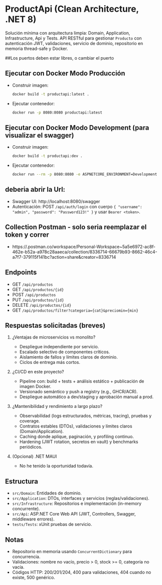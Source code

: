 # ProductApi (Clean Architecture, .NET 8)

Solución mínima con arquitectura limpia: Domain, Application, Infrastructure, Api y Tests. API RESTful para gestionar `Producto` con autenticación JWT, validaciones, servicio de dominio, repositorio en memoria thread-safe y Docker.

##Los puertos deben estar libres, o cambiar el puerto
## Ejecutar con Docker Modo Producción

- Construir imagen:
  ```bash
  docker build -t productapi:latest .
  ```
- Ejecutar contenedor:
  ```bash
  docker run -p 8080:8080 productapi:latest
  ```

## Ejecutar con Docker Modo Development (para visualizar el swagger)

- Construir imagen:
  ```bash
  docker build -t productapi:dev .
  ```
- Ejecutar contenedor:
  ```bash
  docker run --rm -p 8080:8080 -e ASPNETCORE_ENVIRONMENT=Development productapi:dev
  ```
## deberia abrir la Url:
  
- Swagger UI: http://localhost:8080/swagger
- Autenticación: POST `/api/auth/login` con cuerpo `{ "username": "admin", "password": "Password123!" }` y usar `Bearer <token>`.

## Collection Postman - solo seria reemplazar el token y correr 

- https://.postman.co/workspace/Personal-Workspace~5a5e6972-ac8f-462e-b52a-a978c28aaeca/collection/8336714-66679b93-8662-46c4-a7f7-379115f141bc?action=share&creator=8336714

## Endpoints

- GET `/api/productos`
- GET `/api/productos/{id}`
- POST `/api/productos`
- PUT `/api/productos/{id}`
- DELETE `/api/productos/{id}`
- GET `/api/productos/filter?categoria={cat}&preciomin={min}`

## Respuestas solicitadas (breves)

1. ¿Ventajas de microservicios vs monolito?
   - Despliegue independiente por servicio.
   - Escalado selectivo de componentes críticos.
   - Aislamiento de fallos y límites claros de dominio.
   - Ciclos de entrega más cortos.

2. ¿CI/CD en este proyecto?
   - Pipeline con: build + tests + análisis estático + publicación de imagen Docker.
   - Versionado semántico y push a registry (e.g., GHCR/ACR).
   - Despliegue automático a dev/staging y aprobación manual a prod.

3. ¿Mantenibilidad y rendimiento a largo plazo?
   - Observabilidad (logs estructurados, métricas, tracing), pruebas y coverage.
   - Contratos estables (DTOs), validaciones y límites claros (Domain/Application).
   - Caching donde aplique, paginación, y profiling continuo.
   - Hardening (JWT rotation, secretos en vault) y benchmarks periódicos.

4. (Opcional) .NET MAUI
   - No he tenido la oportunidad todavía.

## Estructura

- `src/Domain`: Entidades de dominio.
- `src/Application`: DTOs, interfaces y servicios (reglas/validaciones).
- `src/Infrastructure`: Repositorios e implementación (in-memory concurrente).
- `src/Api`: ASP.NET Core Web API (JWT, Controllers, Swagger, middleware errores).
- `tests/Tests`: xUnit pruebas de servicio.

## Notas

- Repositorio en memoria usando `ConcurrentDictionary` para concurrencia.
- Validaciones: nombre no vacío, precio > 0, stock >= 0, categoría no vacía.
- Códigos HTTP: 200/201/204, 400 para validaciones, 404 cuando no existe, 500 genérico.
